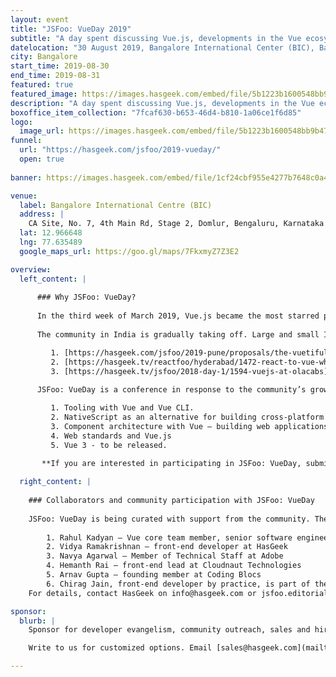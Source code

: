 ```yaml
---
layout: event
title: "JSFoo: VueDay 2019"
subtitle: "A day spent discussing Vue.js, developments in the Vue ecosystem and component architecture"
datelocation: "30 August 2019, Bangalore International Center (BIC), Bangalore"
city: Bangalore
start_time: 2019-08-30
end_time: 2019-08-31
featured: true
featured_image: https://images.hasgeek.com/embed/file/5b1223b1600548bb9b4756f2f1c11e16
description: "A day spent discussing Vue.js, developments in the Vue ecosystem and component architecture"
boxoffice_item_collection: "7fcaf630-b653-46d4-b810-1a06ce1f6d85"
logo:
  image_url: https://images.hasgeek.com/embed/file/5b1223b1600548bb9b4756f2f1c11e16
funnel:
  url: "https://hasgeek.com/jsfoo/2019-vueday/"
  open: true
  
banner: https://images.hasgeek.com/embed/file/1cf24cbf955e4277b7648c0a483cc475

venue:
  label: Bangalore International Centre (BIC)
  address: |
    CA Site, No. 7, 4th Main Rd, Stage 2, Domlur, Bengaluru, Karnataka 560071
  lat: 12.966648
  lng: 77.635489
  google_maps_url: https://goo.gl/maps/7FkxmyZ7Z3E2

overview:
  left_content: |
  
      ### Why JSFoo: VueDay?
      
      In the third week of March 2019, Vue.js became the most starred project on GitHub. The organic growth of the community around Vue.js is notable.
      
      The community in India is gradually taking off. Large and small Indian companies are among the early adopters of Vue.js and NativeScript (for mobile). Below are some of the case studies we have featured at HasGeek events in 2018:

         1. [https://hasgeek.com/jsfoo/2019-pune/proposals/the-vuetiful-journey-from-angularjs-to-vue-migrati-viQja9N7G6auVWkLniFFgD](https://hasgeek.com/jsfoo/2019-pune/proposals/the-vuetiful-journey-from-angularjs-to-vue-migrati-viQja9N7G6auVWkLniFFgD)
         2. [https://hasgeek.tv/reactfoo/hyderabad/1472-react-to-vue-why-and-how-rahul-kadyan](https://hasgeek.tv/reactfoo/hyderabad/1472-react-to-vue-why-and-how-rahul-kadyan)
         3. [https://hasgeek.tv/jsfoo/2018-day-1/1594-vuejs-at-olacabs](https://hasgeek.tv/jsfoo/2018-day-1/1594-vuejs-at-olacabs)
      
      JSFoo: VueDay is a conference in response to the community’s growing needs to discuss:

         1. Tooling with Vue and Vue CLI.
         2. NativeScript as an alternative for building cross-platform apps
         3. Component architecture with Vue – building web applications with Vue as one of the components in the architecture
         4. Web standards and Vue.js
         5. Vue 3 - to be released.

       **If you are interested in participating in JSFoo: VueDay, submit a talk/tutorial/workshop/BOF proposal here. Proposal submissions close on 15 May 2019.**
    
  right_content: |
    
    ### Collaborators and community participation with JSFoo: VueDay
    
    JSFoo: VueDay is being curated with support from the community. The following community members are involved with speaker outreach, proposal reviews, community engagement and putting the conference programme together:
    
        1. Rahul Kadyan – Vue core team member, senior software engineer at Myntra
        2. Vidya Ramakrishnan – front-end developer at HasGeek
        3. Navya Agarwal – Member of Technical Staff at Adobe
        4. Hemanth Rai – front-end lead at Cloudnaut Technologies
        5. Arnav Gupta – founding member at Coding Blocs
        6. Chirag Jain, front-end developer by practice, is part of the coordinating team for the conference, from the community.
    For details, contact HasGeek on info@hasgeek.com or jsfoo.editorial@hasgeek.com; call 7676332020.

sponsor:
  blurb: |
    Sponsor for developer evangelism, community outreach, sales and hiring.

    Write to us for customized options. Email [sales@hasgeek.com](mailto:sales@hasgeek.com)

---
```

